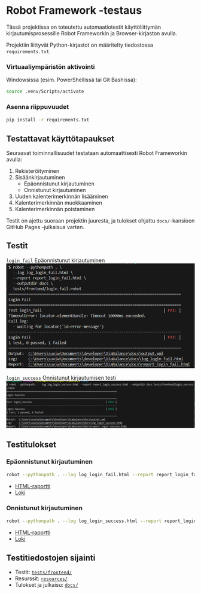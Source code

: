 # Robot Framework -testaus

Tässä projektissa on toteutettu automaatiotestit käyttöliittymän kirjautumisprosessille Robot Frameworkin ja Browser-kirjaston avulla.

Projektiin liittyvät Python-kirjastot on määritelty tiedostossa `requirements.txt`.

### Virtuaaliympäristön aktivointi

Windowsissa (esim. PowerShellissä tai Git Bashissa):
```bash
source .venv/Scripts/activate
```

### Asenna riippuvuudet
```bash
pip install -r requirements.txt
```


## Testattavat käyttötapaukset

Seuraavat toiminnallisuudet testataan automaattisesti Robot Frameworkin avulla:

1. Rekisteröityminen
2. Sisäänkirjautuminen
   - Epäonnistunut kirjautuminen
   - Onnistunut kirjautuminen
3. Uuden kalenterimerkinnän lisääminen
4. Kalenterimerkinnän muokkaaminen
5. Kalenterimerkinnän poistaminen

Testit on ajettu suoraan projektin juuresta, ja tulokset ohjattu `docs/`-kansioon GitHub Pages -julkaisua varten.

## Testit

`login_fail` Epäonnistunut kirjautuminen  
![login FAIL](screenshots/login_FAIL.png)

`login_success` Onnistunut kirjautumisen testi  
![login SUCCESS](screenshots/login_SUCCESS.png)

## Testitulokset

### Epäonnistunut kirjautuminen

```bash
robot --pythonpath . --log log_login_fail.html --report report_login_fail.html --outputdir docs tests/frontend/login_fail.robot
```

- [HTML-raportti](report_login_fail.html)
- [Loki](log_login_fail.html)

### Onnistunut kirjautuminen

```bash
robot --pythonpath . --log log_login_success.html --report report_login_success.html --outputdir docs tests/frontend/login_success.robot
```

- [HTML-raportti](report_login_success.html)
- [Loki](log_login_success.html)

## Testitiedostojen sijainti

- Testit: [`tests/frontend/`](../tests/frontend/)
- Resurssit: [`resources/`](../resources/)
- Tulokset ja julkaisu: [`docs/`](../docs/)

